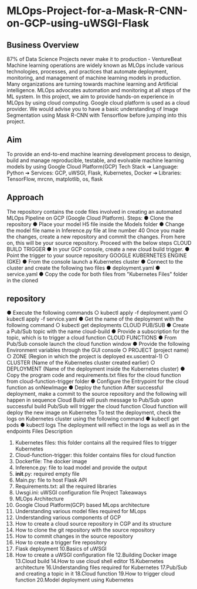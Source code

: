 # MLOps-Project-for-a-Mask-R-CNN-on-GCP-using-uWSGI-Flask

## Business Overview
87% of Data Science Projects never make it to production - VentureBeat
Machine learning operations are widely known as MLOps include various technologies,
processes, and practices that automate deployment, monitoring, and management of
machine learning models in production. Many organizations are turning towards
machine learning and Artificial intelligence. MLOps advocates automation and
monitoring at all steps of the ML system. In this project, we aim to provide hands-on
experience in MLOps by using cloud computing. Google cloud platform is used as a
cloud provider. We would advise you to have a basic understanding of Image
Segmentation using Mask R-CNN with Tensorflow before jumping into this project.

## Aim
To provide an end-to-end machine learning development process to design, build and
manage reproducible, testable, and evolvable machine learning models by using
Google Cloud Platform(GCP)
Tech Stack
➔ Language: Python
➔ Services: GCP, uWSGI, Flask, Kubernetes, Docker
➔ Libraries: TensorFlow, mrcnn, matplotlib, os, flask
## Approach
The repository contains the code files involved in creating an automated MLOps
Pipeline on GCP (Google Cloud Platform).
Steps:
● Clone the repository
● Place your model H5 file inside the Models folder
● Change the model file name in Inference.py file at line number 40
Once you made the changes, create a new repository and commit the changes. From
here on, this will be your source repository. Proceed with the below steps
CLOUD BUILD TRIGGER
● In your GCP console, create a new cloud build trigger.
● Point the trigger to your source repository
GOOGLE KUBERNETES ENGINE (GKE)
● From the console launch a Kubernetes cluster
● Connect to the cluster and create the following two files
● deployment.yaml
● service.yaml
● Copy the code for both files from "Kubernetes Files" folder in the cloned
## repository
● Execute the following commands
○ kubectl apply -f deployment.yaml
○ kubectl apply -f service.yaml
● Get the name of the deployment with the following command
○ kubectl get deployments
CLOUD PUB/SUB
● Create a Pub/Sub topic with the name cloud-build
● Provide a subscription for the topic, which is to trigger a cloud function
CLOUD FUNCTIONS
● From Pub/Sub console launch the cloud function window
● Provide the following Environment variables through the GUI console
○ PROJECT (project name)
○ ZONE (Region in which the project is deployed ex.uscentral-1)
○ CLUSTER (Name of the Kubernetes cluster created earlier)
○ DEPLOYMENT (Name of the deployment inside the Kubernetes cluster)
● Copy the program code and requirements.txt files for the cloud function from
cloud-function-trigger folder
● Configure the Entrypoint for the cloud function as onNewImage
● Deploy the function
After successful deployment, make a commit to the source repository and the following
will happen in sequence
Cloud Build will push message to Pub/Sub upon successful build
Pub/Sub will trigger the cloud function
Cloud function will deploy the new image on Kubernetes
To test the deployment, check the logs on Kubernetes cluster using the following
command
● kubectl get pods
● kubectl logs <pod name>
The deployment will reflect in the logs as well as in the endpoints
Files Description
1. Kubernetes files: this folder contains all the required files to trigger Kubernetes
2. Cloud-function-trigger: this folder contains files for cloud function
3. Dockerfile: The docker image
4. Inference.py: file to load model and provide the output
5. __init__.py: required empty file
6. Main.py: file to host Flask API
7. Requirements.txt: all the required libraries
8. Uwsgi.ini: uWSGI configuration file
Project Takeaways
1. MLOps Architecture
2. Google Cloud Platform(GCP) based MLops architecture
3. Understanding various model files required for MLops
4. Understanding various components of GCP
5. How to create a cloud source repository in CGP and its structure
6. How to clone the git repository with the source repository
7. How to commit changes in the source repository
8. How to create a trigger fire repository
9. Flask deployment
10.Basics of uWSGI
11. How to create a uWSGI configuration file
12.Building Docker image
13.Cloud build
14.How to use cloud shell editor
15.Kubernetes architecture
16.Understanding files required for Kubernetes
17.Pub/Sub and creating a topic in it
18.Cloud function
19.How to trigger cloud function
20.Model deployment using Kubernetes
